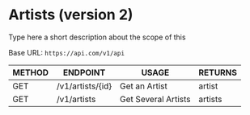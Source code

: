 # Artists (version 2)

Type here a short description about the scope of this

Base URL: `https://api.com/v1/api`

|METHOD|ENDPOINT|USAGE|RETURNS
|---|---|---|---|
|GET|/v1/artists/{id}|Get an Artist|artist|
|GET|/v1/artists|Get Several Artists|artists|
